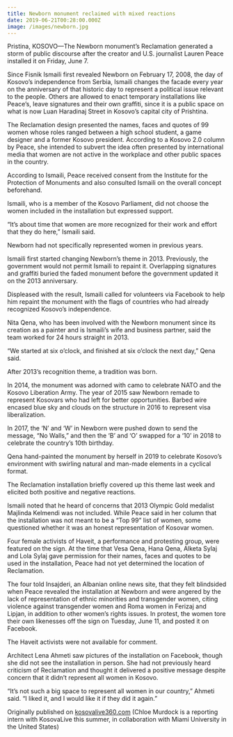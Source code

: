```yaml
---
title: Newborn monument reclaimed with mixed reactions
date: 2019-06-21T00:28:00.000Z
image: /images/newborn.jpg
---
```

Pristina, KOSOVO—The Newborn monument’s Reclamation generated a storm of public discourse after the creator and U.S. journalist Lauren Peace installed it on Friday, June 7.

Since Fisnik Ismaili first revealed Newborn on February 17, 2008, the day of Kosovo’s independence from Serbia, Ismaili changes the facade every year on the anniversary of that historic day to represent a political issue relevant to the people. Others are allowed to enact temporary installations like Peace’s, leave signatures and their own graffiti, since it is a public space on what is now Luan Haradinaj Street in Kosovo’s capital city of Prishtina.

The Reclamation design presented the names, faces and quotes of 99 women whose roles ranged between a high school student, a game designer and a former Kosovo president. According to a Kosovo 2.0 column by Peace, she intended to subvert the idea often presented by international media that women are not active in the workplace and other public spaces in the country.

According to Ismaili, Peace received consent from the Institute for the Protection of Monuments and also consulted Ismaili on the overall concept beforehand.

Ismaili, who is a member of the Kosovo Parliament, did not choose the women included in the installation but expressed support.

“It’s about time that women are more recognized for their work and effort that they do here,” Ismaili said.

Newborn had not specifically represented women in previous years.

Ismaili first started changing Newborn’s theme in 2013. Previously, the government would not permit Ismaili to repaint it. Overlapping signatures and graffiti buried the faded monument before the government updated it on the 2013 anniversary.

Displeased with the result, Ismaili called for volunteers via Facebook to help him repaint the monument with the flags of countries who had already recognized Kosovo’s independence.

Nita Qena, who has been involved with the Newborn monument since its creation as a painter and is Ismaili’s wife and business partner, said the team worked for 24 hours straight in 2013.

“We started at six o’clock, and finished at six o’clock the next day,” Qena said.

After 2013’s recognition theme, a tradition was born.

In 2014, the monument was adorned with camo to celebrate NATO and the Kosovo Liberation Army. The year of 2015 saw Newborn remade to represent Kosovars who had left for better opportunities. Barbed wire encased blue sky and clouds on the structure in 2016 to represent visa liberalization.

In 2017, the ‘N’ and ‘W’ in Newborn were pushed down to send the message, “No Walls,” and then the ‘B’ and ‘O’ swapped for a ‘10’ in 2018 to celebrate the country’s 10th birthday.

Qena hand-painted the monument by herself in 2019 to celebrate Kosovo’s environment with swirling natural and man-made elements in a cyclical format.

The Reclamation installation briefly covered up this theme last week and elicited both positive and negative reactions.

Ismaili noted that he heard of concerns that 2013 Olympic Gold medalist Majlinda Kelmendi was not included. While Peace said in her column that the installation was not meant to be a “Top 99” list of women, some questioned whether it was an honest representation of Kosovar women.

Four female activists of Haveit, a performance and protesting group, were featured on the sign. At the time that Vesa Qena, Hana Qena, Alketa Sylaj and Lola Sylaj gave permission for their names, faces and quotes to be used in the installation, Peace had not yet determined the location of Reclamation.

The four told Insajderi, an Albanian online news site, that they felt blindsided when Peace revealed the installation at Newborn and were angered by the lack of representation of ethnic minorities and transgender women, citing violence against transgender women and Roma women in Ferizaj and Lipjan, in addition to other women’s rights issues. In protest, the women tore their own likenesses off the sign on Tuesday, June 11, and posted it on Facebook.

The Haveit activists were not available for comment.

Architect Lena Ahmeti saw pictures of the installation on Facebook, though she did not see the installation in person. She had not previously heard criticism of Reclamation and thought it delivered a positive message despite concern that it didn’t represent all women in Kosovo.

“It’s not such a big space to represent all women in our country,” Ahmeti said. “I liked it, and I would like it if they did it again.”

Originally published on [kosovalive360.com](https://www.kosovalive360.com/newborn-reclaimed-with-mixed-reactions/) (Chloe Murdock is a reporting intern with KosovaLive this summer, in collaboration with Miami University in the United States)
